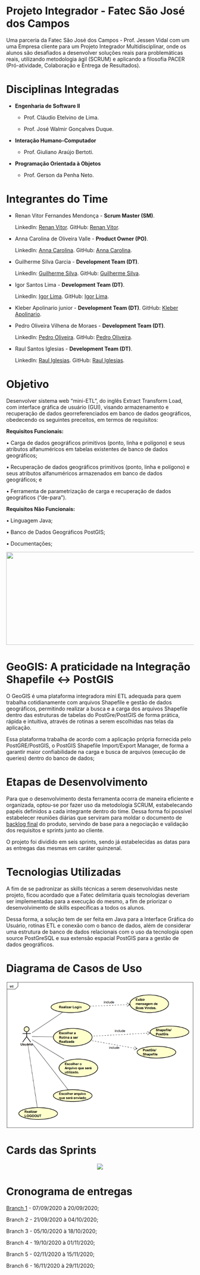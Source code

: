 # **Projeto Integrador - Fatec São José dos Campos**

Uma parceria da Fatec São José dos Campos - Prof. Jessen Vidal com um uma Empresa cliente para um Projeto Integrador Multidisciplinar, onde os alunos são desafiados a desenvolver soluções reais para problemáticas reais, utilizando metodologia ágil (SCRUM) e aplicando a filosofia PACER (Pró-atividade, Colaboração e Entrega de Resultados).

# **Disciplinas Integradas**

  - **Engenharia de Software II**
  
       - Prof. Cláudio Etelvino de Lima.
        
       - Prof. José Walmir Gonçalves Duque.
  
  - **Interação Humano-Computador**
  
       - Prof. Giuliano Araújo Bertoti.
  
  - **Programação Orientada à Objetos**
  
       - Prof. Gerson da Penha Neto.
   
# **Integrantes do Time**
  
   - Renan Vitor Fernandes Mendonça - **Scrum Master (SM)**.
    
     LinkedIn: [Renan Vitor](https://www.linkedin.com/in/renan-vitor-a93814109/).
     GitHub: [Renan Vitor](https://github.com/RenanVitor).
      
   - Anna Carolina de Oliveira Valle - **Product Owner (PO)**.
    
     LinkedIn: [Anna Carolina](https://www.linkedin.com/in/anna-carolina-372411b3/).
     GitHub: [Anna Carolina](https://github.com/AnnaCMendes).
      
   - Guilherme Silva Garcia - **Development Team (DT)**.
    
     LinkedIn: [Guilherme Silva](https://www.linkedin.com/in/guilherme-garcia-b07187153/).
     GitHub: [Guilherme Silva](https://github.com/guilherme4garcia).
      
   - Igor Santos Lima - **Development Team (DT)**.
    
     LinkedIn: [Igor Lima](https://www.linkedin.com/in/igor-lima-0202b0196/).
     GitHub: [Igor Lima](https://github.com/IgorSantosL).
      
   - Kleber Apolinario junior - **Development Team (DT)**.
     GitHub: [Kleber Apolinario]().
      
   - Pedro Oliveira Vilhena de Moraes - **Development Team (DT)**.
    
     LinkedIn: [Pedro Oliveira](https://www.linkedin.com/in/pedrovilhena/).
     GitHub: [Pedro Oliveira](https://github.com/PedroVilhena).
      
   - Raul Santos Iglesias - **Development Team (DT)**.
    
     LinkedIn: [Raul Iglesias](https://www.linkedin.com/in/raul-iglesias-8010201a1/).
     GitHub: [Raul Iglesias](https://github.com/RaulIglesias).

# **Objetivo**

Desenvolver sistema web “mini-ETL”, do inglês Extract Transform Load, com interface gráfica de usuário (GUI), visando armazenamento e recuperação de dados georreferenciados em banco de dados geográficos, obedecendo os seguintes preceitos, em termos de requisitos:

   **Requisitos Funcionais:**
   
   • Carga de dados geográficos primitivos (ponto, linha e polígono) e seus atributos alfanuméricos em tabelas existentes de banco de dados geográficos;
    
   • Recuperação de dados geográficos primitivos (ponto, linha e polígono) e seus atributos alfanuméricos armazenados em banco de dados geográficos; e
   
   • Ferramenta de parametrização de carga e recuperação de dados geográficos (“de-para”).
   
   **Requisitos Não Funcionais:**
   
   • Linguagem Java;
   
   • Banco de Dados Geográficos PostGIS;
   
   • Documentações;

<p align="center">
  <img width="600" height="250" src="https://github.com/3pi-fatec-visiona/ShapeGIS---mini-ETL/blob/master/Branch%201/Assets/Fluxo.png">
</p>

# **GeoGIS: A praticidade na Integração Shapefile <-> PostGIS**

<p align="center">
  <src="https://github.com/3pi-fatec-visiona/GeoGIS---mini-ETL/blob/master/Branch%201/Assets/Logo_GeoGIS.png">
</p>

O GeoGIS é uma plataforma integradora mini ETL adequada para quem trabalha cotidianamente com arquivos Shapefile e gestão de dados geográficos, permitindo realizar a busca e a carga dos arquivos Shapefile dentro das estruturas de tabelas do PostGre/PostGIS de forma prática, rápida e intuitiva, através de rotinas a serem escolhidas nas telas da aplicação.

Essa plataforma trabalha de acordo com a aplicação própria fornecida pelo PostGRE/PostGIS, o PostGIS Shapefile Import/Export Manager, de forma a garantir maior confiabilidade na carga e busca de arquivos (execução de queries) dentro do banco de dados;

<p align="center">
  <src="https://github.com/3pi-fatec-visiona/GeoGIS---mini-ETL/blob/master/Branch%201/Assets/Tela_Login_Preenchido.png">
</p>
  
<p align="center">
  <src="https://github.com/3pi-fatec-visiona/GeoGIS---mini-ETL/blob/master/Branch%201/Assets/Tela_Convers%C3%A3o.png">
</p>

# **Etapas de Desenvolvimento**

Para que o desenvolvimento desta ferramenta ocorra de maneira eficiente e organizada, optou-se por fazer uso da metodologia SCRUM, estabelecando papéis definidos a cada integrante dentro do time. Dessa forma foi possível estabelecer reuniões diárias que serviram para moldar o documento de [backlog final](https://github.com/3pi-fatec-visiona/GeoGIS---mini-ETL/blob/master/Branch%201/Documenta%C3%A7%C3%A3o/Backlog%20Final.pdf) do produto, servindo de base para a negociação e validação dos requisitos e sprints junto ao cliente.

O projeto foi dividido em seis sprints, sendo já estabelecidas as datas para as entregas das mesmas em caráter quinzenal.

# **Tecnologias Utilizadas**

A fim de se padronizar as skills técnicas a serem desenvolvidas neste projeto, ficou acordado que a Fatec delimitaria quais tecnologias deveriam ser implementadas para a execução do mesmo, a fim de priorizar o desenvolvimento de skills específicas a todos os alunos.

Dessa forma, a solução tem de ser feita em Java para a Interface Gráfica do Usuário, rotinas ETL e conexão com o banco de dados, além de considerar uma estrutura de banco de dados relacionais com o uso da tecnologia open source PostGreSQL e sua extensão espacial PostGIS para a gestão de dados geográficos.

# **Diagrama de Casos de Uso**

<p align="center">
  <img src="https://github.com/3pi-fatec-visiona/GeoGIS---mini-ETL/blob/master/Branch%201/Assets/Diagrama_de_Caso_de_Uso.png">
</p>

# **Cards das Sprints**

<p align="center">
  <img src="https://github.com/3pi-fatec-visiona/ShapeGIS---mini-ETL/blob/master/Branch%201/Assets/Card_Sprint_1.png">
</p>

# **Cronograma de entregas**

[Branch 1](https://github.com/3pi-fatec-visiona/ETL_Visiona/tree/master/Branch%201) - 07/09/2020 à 20/09/2020;

Branch 2 - 21/09/2020 à 04/10/2020;

Branch 3 - 05/10/2020 à 18/10/2020;

Branch 4 - 19/10/2020 à 01/11/2020;

Branch 5 - 02/11/2020 à 15/11/2020;

Branch 6 - 16/11/2020 à 29/11/2020;
  
 
